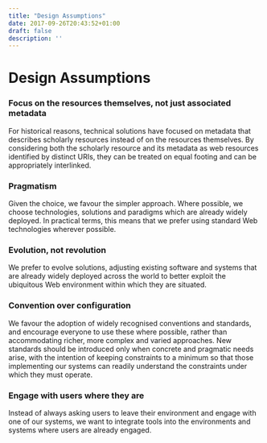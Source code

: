 ```yaml
---
title: "Design Assumptions"
date: 2017-09-26T20:43:52+01:00
draft: false
description: ''
---
```


# Design Assumptions


### Focus on the resources themselves, not just associated metadata
For historical reasons, technical solutions have focused on metadata that describes scholarly resources instead of on the resources themselves. By considering both the scholarly resource and its metadata as web resources identified by distinct URIs, they can be treated on equal footing and can be appropriately interlinked.

### Pragmatism
Given the choice, we favour the simpler approach. Where possible, we choose technologies, solutions and paradigms which are already widely deployed. In practical terms, this means that we prefer using standard Web technologies wherever possible.

### Evolution, not revolution
We prefer to evolve solutions, adjusting existing software and systems that are already widely deployed across the world to better exploit the ubiquitous Web environment within which they are situated.

### Convention over configuration
We favour the adoption of widely recognised conventions and standards, and encourage everyone to use these where possible, rather than accommodating richer, more complex and varied approaches. New standards should be introduced only when concrete and pragmatic needs arise, with the intention of keeping constraints to a minimum so that those implementing our systems can readily understand the constraints under which they must operate.

### Engage with users where they are
Instead of always asking users to leave their environment and engage with one of our systems, we want to integrate tools into the environments and systems where users are already engaged.
